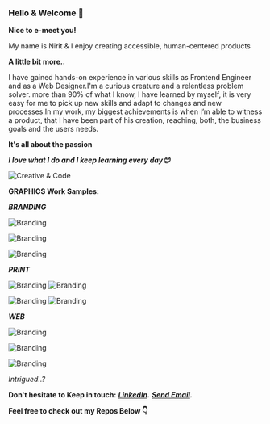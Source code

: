 ### Hello & Welcome 👋

**Nice to e-meet you!**

My name is Nirit & I enjoy creating accessible, human-centered products

**A little bit more..**

I have gained hands-on experience in various skills as Frontend Engineer and as a Web Designer.I'm a curious creature and a relentless problem solver. more than 90% of what I know, I have learned by myself, it is very easy for me to pick up new skills and adapt to changes and new processes.In my work, my biggest achievements is when I’m able to witness a product, that I have been part of his creation, reaching, both, the business goals and the users needs.

**It's all about the passion**

***I love what I do and I keep learning every day😊***

![Creative & Code](https://i.ibb.co/mvbMHt2/main.jpg)

**GRAPHICS Work Samples:**


***BRANDING***

![Branding](https://i.ibb.co/ZSt9q4b/3.jpg)

![Branding](https://i.ibb.co/mb3GF2q/4.jpg)

![Branding](https://i.ibb.co/NrbjBQt/6.jpg)


***PRINT***

![Branding](https://i.ibb.co/J76GwzK/3.jpg)   ![Branding](https://i.ibb.co/0JXd1SN/5.jpg)

![Branding](https://i.ibb.co/JnHNQnm/2.jpg)   ![Branding](https://i.ibb.co/jTDzJzf/4.jpg)


***WEB***

![Branding](https://i.ibb.co/VjHG8Y4/3.jpg)

![Branding](https://i.ibb.co/f0g6b4J/7.jpg)

![Branding](https://i.ibb.co/ctwXtKt/4.jpg)


*Intrigued..?*

**Don't hesitate to Keep in touch:**
***[LinkedIn](https://www.linkedin.com/in/niritn/).***
***[Send Email](mailto:nirit.nn@gmail.com).***


**Feel free to check out my Repos Below 👇**


